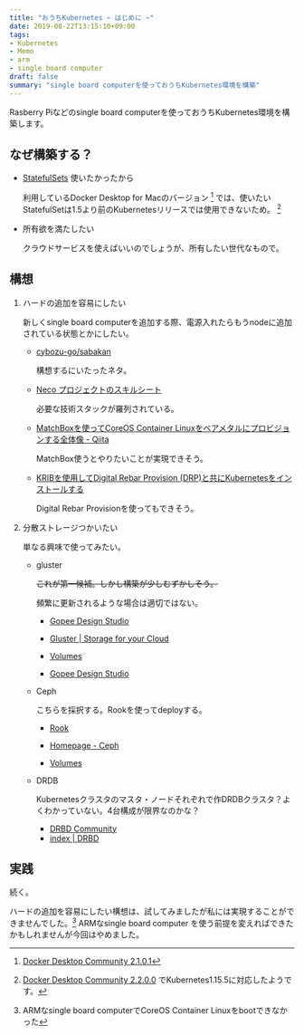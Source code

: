 ```yaml
---
title: "おうちKubernetes ~ はじめに ~"
date: 2019-08-22T13:15:10+09:00
tags:
- Kubernetes
- Memo
- arm
- single board computer
draft: false
summary: "single board computerを使っておうちKubernetes環境を構築"
---
```


Rasberry Piなどのsingle board computerを使っておうちKubernetes環境を構築します。


## なぜ構築する？

- [StatefulSets](https://kubernetes.io/docs/concepts/workloads/controllers/statefulset/) 使いたかったから

  利用しているDocker Desktop for Macのバージョン [^1] では、使いたいStatefulSetは1.5より前のKubernetesリリースでは使用できないため。 [^2]

  [^1]: [Docker Desktop Community 2.1.0.1](https://docs.docker.com/docker-for-mac/release-notes/#docker-desktop-community-2101)
  [^2]: [Docker Desktop Community 2.2.0.0](https://docs.docker.com/docker-for-mac/release-notes/#docker-desktop-community-2200) でKubernetes1.15.5に対応したようです。

- 所有欲を満たしたい

  クラウドサービスを使えばいいのでしょうが、所有したい世代なもので。


## 構想

1. ハードの追加を容易にしたい

    新しくsingle board computerを追加する際、電源入れたらもうnodeに追加されている状態とかにしたい。

    - [cybozu-go/sabakan](https://github.com/cybozu-go/sabakan)
    
      構想するにいたったネタ。

    - [Neco プロジェクトのスキルシート](https://gist.github.com/ymmt2005/bd92296166e52d1beba9df8ac516a9db)

      必要な技術スタックが羅列されている。

    - [MatchBoxを使ってCoreOS Container Linuxをベアメタルにプロビジョンする全体像 - Qiita](https://qiita.com/kanga/items/de223e4ba3c389777886)

      MatchBox使うとやりたいことが実現できそう。

    - [KRIBを使用してDigital Rebar Provision (DRP)と共にKubernetesをインストールする](https://kubernetes.io/ja/docs/setup/on-premises-metal/krib/)
    
      Digital Rebar Provisionを使ってもできそう。

2. 分散ストレージつかいたい

   単なる興味で使ってみたい。

    - gluster

        ~~これが第一候補。しかし構築が少しむずかしそう。~~

        頻繁に更新されるような場合は適切ではない。

        - [Gopee Design Studio](https://www.gopeedesignstudio.com/2018/07/13/glusterfs-on-arm/)

        - [Gluster | Storage for your Cloud](https://www.gluster.org)

        - [Volumes](https://kubernetes.io/docs/concepts/storage/volumes/#glusterfs)

        - [Gopee Design Studio](https://www.gopeedesignstudio.com/2018/07/13/glusterfs-on-arm/)

    - Ceph

        こちらを採択する。Rookを使ってdeployする。

        - [Rook](https://rook.io/)

        - [Homepage - Ceph](https://ceph.io/)

        - [Volumes](https://kubernetes.io/docs/concepts/storage/volumes/#cephfs)

    - DRDB

      Kubernetesクラスタのマスタ・ノードそれぞれで作DRDBクラスタ？よくわかっていない。4台構成が限界なのかな？

      - [DRBD Community](https://www.linbit.com/en/drbd-community/)
      - [index | DRBD](https://drbd.jp/)


## 実践

続く。

ハードの追加を容易にしたい構想は、試してみましたが私には実現することができませんでした。[^3] ARMなsingle board computer を使う前提を変えればできたかもしれませんが今回はやめました。

[^3]: ARMなsingle board computerでCoreOS Container Linuxをbootできなかった
